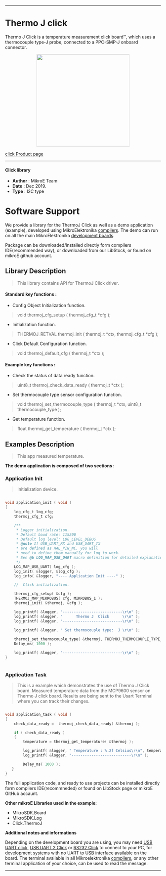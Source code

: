 

---
# Thermo J click

Thermo J Click is a temperature measurement click board™, which uses a thermocouple type-J probe, connected to a PPC-SMP-J onboard connector.

<p align="center">
  <img src="https://download.mikroe.com/images/click_for_ide/thermoj_click.png" height=300px>
</p>

[click Product page](https://www.mikroe.com/thermo-j-click)

---


#### Click library 

- **Author**        : MikroE Team
- **Date**          : Dec 2019.
- **Type**          : I2C type


# Software Support

We provide a library for the ThermoJ Click 
as well as a demo application (example), developed using MikroElektronika 
[compilers](https://shop.mikroe.com/compilers). 
The demo can run on all the main MikroElektronika [development boards](https://shop.mikroe.com/development-boards).

Package can be downloaded/installed directly form compilers IDE(recommended way), or downloaded from our LibStock, or found on mikroE github account. 

## Library Description

> This library contains API for ThermoJ Click driver.

#### Standard key functions :

- Config Object Initialization function.
> void thermoj_cfg_setup ( thermoj_cfg_t *cfg ); 
 
- Initialization function.
> THERMOJ_RETVAL thermoj_init ( thermoj_t *ctx, thermoj_cfg_t *cfg );

- Click Default Configuration function.
> void thermoj_default_cfg ( thermoj_t *ctx );


#### Example key functions :

- Check the status of data ready function.
> uint8_t thermoj_check_data_ready ( thermoj_t *ctx );
 
- Set thermocouple type sensor configuration function.
> void thermoj_set_thermocouple_type ( thermoj_t *ctx, uint8_t thermocouple_type );

- Get temperature function.
> float thermoj_get_temperature ( thermoj_t *ctx );

## Examples Description

> This app measured temperature.

**The demo application is composed of two sections :**

### Application Init 

> Initialization device.

```c

void application_init ( void )
{
    log_cfg_t log_cfg;
    thermoj_cfg_t cfg;

    /** 
     * Logger initialization.
     * Default baud rate: 115200
     * Default log level: LOG_LEVEL_DEBUG
     * @note If USB_UART_RX and USB_UART_TX 
     * are defined as HAL_PIN_NC, you will 
     * need to define them manually for log to work. 
     * See @b LOG_MAP_USB_UART macro definition for detailed explanation.
     */
    LOG_MAP_USB_UART( log_cfg );
    log_init( &logger, &log_cfg );
    log_info( &logger, "---- Application Init ----" );

    //  Click initialization.

    thermoj_cfg_setup( &cfg );
    THERMOJ_MAP_MIKROBUS( cfg, MIKROBUS_1 );
    thermoj_init( &thermoj, &cfg );

    log_printf( &logger, "---------------------------\r\n" );
    log_printf( &logger, "      Thermo J  Click      \r\n" );
    log_printf( &logger, "---------------------------\r\n" );
    
    log_printf( &logger, " Set thermocouple type:  J \r\n" );

    thermoj_set_thermocouple_type( &thermoj, THERMOJ_THERMOCOUPLE_TYPE_J );
    Delay_ms( 1000 );

    log_printf( &logger, "---------------------------\r\n" );
}
  
```

### Application Task

> This is a example which demonstrates the use of Thermo J Click board.
> Measured temperature data from the MCP9600 sensor on Thermo J click board.
> Results are being sent to the Usart Terminal where you can track their changes.

```c

void application_task ( void )
{
    check_data_ready =  thermoj_check_data_ready( &thermoj );

    if ( check_data_ready )
    {
        temperature = thermoj_get_temperature( &thermoj );

        log_printf( &logger, " Temperature : %.2f Celsius\r\n", temperature );
        log_printf( &logger, "---------------------------\r\n" );

        Delay_ms( 1000 );
   }
} 

```

The full application code, and ready to use projects can be  installed directly form compilers IDE(recommneded) or found on LibStock page or mikroE GitHub accaunt.

**Other mikroE Libraries used in the example:** 

- MikroSDK.Board
- MikroSDK.Log
- Click.ThermoJ

**Additional notes and informations**

Depending on the development board you are using, you may need 
[USB UART click](https://shop.mikroe.com/usb-uart-click), 
[USB UART 2 Click](https://shop.mikroe.com/usb-uart-2-click) or 
[RS232 Click](https://shop.mikroe.com/rs232-click) to connect to your PC, for 
development systems with no UART to USB interface available on the board. The 
terminal available in all Mikroelektronika 
[compilers](https://shop.mikroe.com/compilers), or any other terminal application 
of your choice, can be used to read the message.



---
